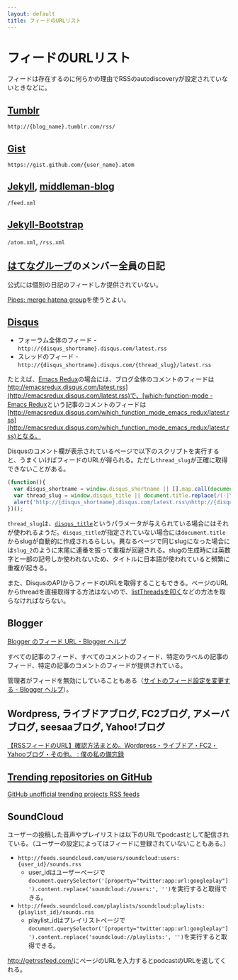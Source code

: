 ```yaml
---
layout: default
title: フィードのURLリスト
---
```


# フィードのURLリスト

フィードは存在するのに何らかの理由でRSSのautodiscoveryが設定されていないときなどに。

## [Tumblr](https://www.tumblr.com/)

`http://{blog_name}.tumblr.com/rss/`

## [Gist](https://gist.github.com/)

`https://gist.github.com/{user_name}.atom`

## [Jekyll](http://jekyllrb.com/), [middleman-blog](https://github.com/middleman/middleman-blog/)

`/feed.xml`

## [Jekyll-Bootstrap](http://jekyllbootstrap.com/)

`/atom.xml`, `/rss.xml`

## [はてなグループ](http://g.hatena.ne.jp/)のメンバー全員の日記

公式には個別の日記のフィードしか提供されていない。

[Pipes: merge hatena group](http://pipes.yahoo.com/pipes/pipe.info?_id=TssmX7bb2xGYLar_l7okhQ)を使うとよい。

## [Disqus](https://disqus.com/)

* フォーラム全体のフィード - `http://{disqus_shortname}.disqus.com/latest.rss`
* スレッドのフィード - `http://{disqus_shortname}.disqus.com/{thread_slug}/latest.rss`

たとえば、[Emacs Redux](http://emacsredux.com/)の場合には、ブログ全体のコメントのフィードは[http://emacsredux.disqus.com/latest.rss](http://emacsredux.disqus.com/latest.rss)で、[which-function-mode - Emacs Redux](http://emacsredux.com/blog/2014/04/05/which-function-mode/)という記事のコメントのフィードは[http://emacsredux.disqus.com/which_function_mode_emacs_redux/latest.rss](http://emacsredux.disqus.com/which_function_mode_emacs_redux/latest.rss)となる。

Disqusのコメント欄が表示されているページで以下のスクリプトを実行すると、うまくいけばフィードのURLが得られる。ただし`thread_slug`が正確に取得できないことがある。

```javascript
(function(){
  var disqus_shortname = window.disqus_shortname || [].map.call(document.querySelectorAll('iframe[src^="http://disqus.com/embed/comments/"]'), function(i){return i.src.match(/f=(\w+)/)[1]});
  var thread_slug = window.disqus_title || document.title.replace(/(-|\s)+/g, '_').toLowerCase().replace(/[^a-z0-9_]/g, '').replace(/_{2,}/, '_');
  alert('http://{disqus_shortname}.disqus.com/latest.rss\nhttp://{disqus_shortname}.disqus.com/{thread_slug}/latest.rss'.replace(/{[^}]+}/g, function(tag){return eval(tag)});
})();
```

`thread_slug`は、[`disqus_title`](http://help.disqus.com/customer/portal/articles/472098-javascript-configuration-variables#disqus_identifier)というパラメータが与えられている場合にはそれが使われるようだ。`disqus_title`が指定されていない場合には`document.title`からslugが自動的に作成されるらしい。異なるページで同じslugになった場合には`slug_2`のように末尾に連番を振って重複が回避される。slugの生成時には英数字と一部の記号しか使われないため、タイトルに日本語が使われていると頻繁に重複が起きる。

また、DisqusのAPIからフィードのURLを取得することもできる。ページのURLからthreadを直接取得する方法はないので、[listThreadsを叩く](https://disqus.com/api/console/#!/?method=GET&endpoint=forums%2FlistThreads&since=2014-01-01T00%3A00%3A00Z&forum=foo)などの方法を取らなければならない。

## Blogger

[Blogger のフィード URL - Blogger ヘルプ](https://support.google.com/blogger/answer/97933?hl=ja)

すべての記事のフィード、すべてのコメントのフィード、特定のラベルの記事のフィード、特定の記事のコメントのフィードが提供されている。

管理者がフィードを無効にしていることもある（[サイトのフィード設定を変更する - Blogger ヘルプ](https://support.google.com/blogger/answer/42662?hl=ja)）。

## Wordpress, ライブドアブログ, FC2ブログ, アメーバブログ, seesaaブログ, Yahoo!ブログ

[【RSSフィードのURL】確認方法まとめ。Wordpress・ライブドア・FC2・Yahooブログ・その他。 : 僕の私の備忘録](http://blog.livedoor.jp/net_scope-diary/archives/7295120.html)

## [Trending repositories on GitHub](https://github.com/trending)

[GitHub unofficial trending projects RSS feeds](http://ghtrendingrss.appspot.com/)

## SoundCloud

ユーザーの投稿した音声やプレイリストは以下のURLでpodcastとして配信されている。（ユーザーの設定によってはフィードに登録されていないこともある。）

- `http://feeds.soundcloud.com/users/soundcloud:users:{user_id}/sounds.rss`
  - user_idはユーザーページで`document.querySelector('[property="twitter:app:url:googleplay"]').content.replace('soundcloud://users:', '')`を実行すると取得できる。
- `http://feeds.soundcloud.com/playlists/soundcloud:playlists:{playlist_id}/sounds.rss`
  - playlist_idはプレイリストページで`document.querySelector('[property="twitter:app:url:googleplay"]').content.replace('soundcloud://playlists:', '')`を実行すると取得できる。

<http://getrssfeed.com/>にページのURLを入力するとpodcastのURLを返してくれる。
